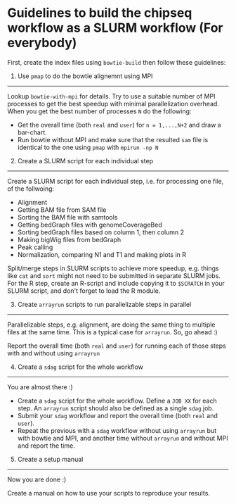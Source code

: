 # Guidelines to build the chipseq workflow as a SLURM workflow (For everybody)
First, create the index files using ``bowtie-build`` then follow these guidelines:
1. Use ``pmap`` to do the bowtie alignemnt using MPI
-----------------------------------------------------
Lookup ``bowtie-with-mpi`` for details. Try to use a suitable number of MPI processes to get the best speedup with minimal parallelization overhead.
When you get the best number of processes ``N`` do the following:
* Get the overall time (both ``real`` and ``user``) for ``n = 1,...,N+2`` and draw a bar-chart.
* Run bowtie without MPI and make sure that the resulted ``sam`` file is identical to the one using ``pmap`` with ``mpirun -np N``

2. Create a SLURM script for each individual step
---------------------------------------------------
Create a SLURM script for each individual step, i.e. for processing one file, of the follwoing:
* Alignment
* Getting BAM file from SAM file
* Sorting the BAM file with samtools
* Getting bedGraph files with genomeCoverageBed
* Sorting bedGraph files based on column 1, then column 2
* Making bigWig files from bedGraph
* Peak calling
* Normalization, comparing N1 and T1 and making plots in R

Split/merge steps in SLURM scripts to achieve more speedup, e.g. things like ``cat`` and ``sort`` might not need to be submitted in separate SLURM jobs. For the R step, create an R-script and include copying it to ``$SCRATCH`` in your SLURM script, and don't forget to load the R module.

3. Create ``arrayrun`` scripts to run parallelizable steps in parallel
-----------------------------------------------------------------------
Parallelizable steps, e.g. alignment, are doing the same thing to multiple files at the same time. This is a typical case for ``arrayrun``. So, go ahead :)

Report the overall time (both ``real`` and ``user``) for running each of those steps with and without using ``arrayrun``

4. Create a ``sdag`` script for the whole workflow
---------------------------------------------------
You are almost there :)

* Create a ``sdag`` script for the whole workflow. Define a ``JOB XX`` for each step. An ``arrayrun`` script should also be defined as a single ``sdag`` job.
* Submit your ``sdag`` workflow and report the overall time (both ``real`` and ``user``).
* Repeat the previous with a ``sdag`` workflow without using ``arrayrun`` but with bowtie and MPI, and another time without ``arrayrun`` and without MPI and report the time.

5. Create a setup manual
-------------------------
Now you are done :)

Create a manual on how to use your scripts to reproduce your results.
